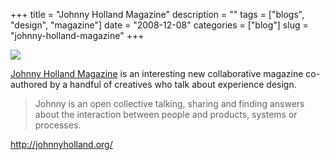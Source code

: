 +++
title = "Johnny Holland Magazine"
description = ""
tags = ["blogs", "design", "magazine"]
date = "2008-12-08"
categories = ["blog"]
slug = "johnny-holland-magazine"
+++



  <div class="notebook-screenshot"><a href="http://johnnyholland.org/"><img id='bluga-thumbnail-1420' class='bluga-thumbnail large' src='http://media.konigi.com/bluga/
wt493d62cb2fa0a.jpg'/></a></div><p><a href="http://johnnyholland.org/">Johnny Holland Magazine</a> is an interesting new collaborative magazine co-authored by a handful of creatives who talk about experience design.</p>
<blockquote><p>Johnny is an open collective talking, sharing and finding answers about the interaction between people and products, systems or processes.</p></blockquote>
    
  <a href="http://johnnyholland.org/">http://johnnyholland.org/</a>
